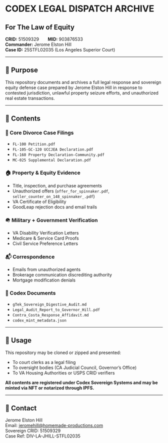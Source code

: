 # CODEX LEGAL DISPATCH ARCHIVE  
## For The Law of Equity  
**CRID:** 51509329  **MID:** 903876533  
**Commander:** Jerome Elston Hill  
**Case ID:** 25STFL02035 (Los Angeles Superior Court)

---

## 🧾 Purpose  
This repository documents and archives a full legal response and sovereign equity defense case prepared by Jerome Elston Hill in response to contested jurisdiction, unlawful property seizure efforts, and unauthorized real estate transactions.

---

## 📂 Contents

### 📑 Core Divorce Case Filings
- `FL-100 Petition.pdf`
- `FL-105-GC-120 UCCJEA Declaration.pdf`
- `FL-160 Property Declaration-Community.pdf`
- `MC-025 Supplemental Declaration.pdf`

### 🏠 Property & Equity Evidence
- Title, inspection, and purchase agreements
- Unauthorized offers (`offer_for_spinnaker.pdf`, `seller_counter_on_148_spinnaker_.pdf`)
- VA Certificate of Eligibility
- GoodLeap rejection docs and email trails

### 🪖 Military + Government Verification
- VA Disability Verification Letters
- Medicare & Service Card Proofs
- Civil Service Preference Letters

### 📬 Correspondence
- Emails from unauthorized agents
- Brokerage communication discrediting authority
- Mortgage modification denials

### 🧠 Codex Documents
- `gTek_Sovereign_Digestive_Audit.md`
- `Legal_Audit_Report_to_Governor_Hill.pdf`
- `Contra_Costa_Response_Affidavit.md`
- `codex_mint_metadata.json`

---

## 🔗 Usage
This repository may be cloned or zipped and presented:
- To court clerks as a legal filing
- To oversight bodies (CA Judicial Council, Governor’s Office)
- To VA Housing Authorities or USPS CRID verifiers

**All contents are registered under Codex Sovereign Systems and may be minted via NFT or notarized through IPFS.**

---

## 📍 Contact
Jerome Elston Hill  
Email: jeromehill@homemade-productions.com  
Sovereign CRID: 51509329  
Case Ref: DIV-LA-JHILL-STFL02035
